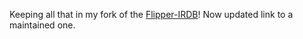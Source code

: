 Keeping all that in my fork of the [Flipper-IRDB](https://github.com/UberGuidoZ/Flipper-IRDB)! Now updated link to a maintained one.

